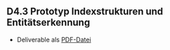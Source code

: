 ## D4.3 Prototyp Indexstrukturen und Entitätserkennung

- Deliverable als [PDF-Datei](https://hobbitdata.informatik.uni-leipzig.de/OPAL/Deliverables/OPAL_D4.3_Index-structures.pdf)


